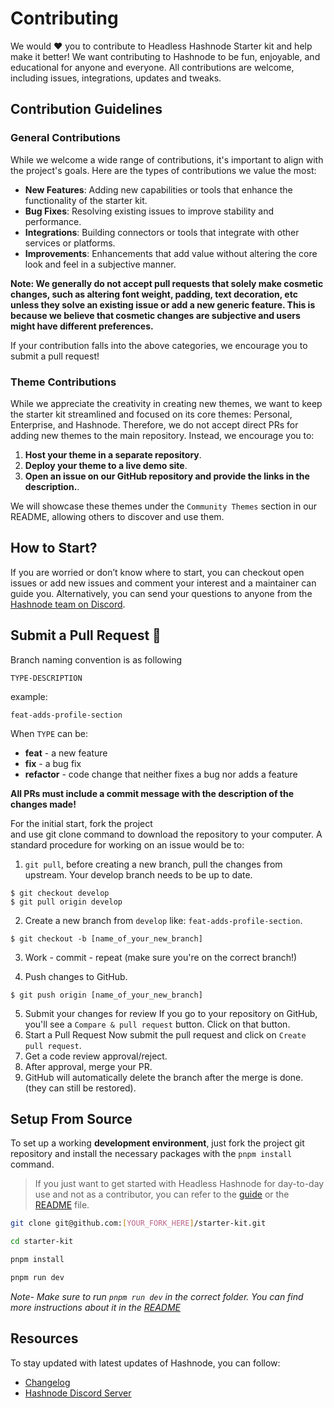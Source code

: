 # Contributing

We would ❤️ you to contribute to Headless Hashnode Starter kit and help make it better! We want contributing to Hashnode to be fun, enjoyable, and educational for anyone and everyone. All contributions are welcome, including issues, integrations, updates and tweaks.

## Contribution Guidelines

### General Contributions

While we welcome a wide range of contributions, it's important to align with the project's goals. Here are the types of contributions we value the most:

- **New Features**: Adding new capabilities or tools that enhance the functionality of the starter kit.
- **Bug Fixes**: Resolving existing issues to improve stability and performance.
- **Integrations**: Building connectors or tools that integrate with other services or platforms.
- **Improvements**: Enhancements that add value without altering the core look and feel in a subjective manner.

**Note: We generally do not accept pull requests that solely make cosmetic changes, such as altering font weight, padding, text decoration, etc unless they solve an existing issue or add a new generic feature. This is because we believe that cosmetic changes are subjective and users might have different preferences.**

If your contribution falls into the above categories, we encourage you to submit a pull request!

### Theme Contributions

While we appreciate the creativity in creating new themes, we want to keep the starter kit streamlined and focused on its core themes: Personal, Enterprise, and Hashnode. Therefore, we do not accept direct PRs for adding new themes to the main repository. Instead, we encourage you to:

1. **Host your theme in a separate repository**.
2. **Deploy your theme to a live demo site**.
3. **Open an issue on our GitHub repository and provide the links in the description.**.

We will showcase these themes under the `Community Themes` section in our README, allowing others to discover and use them.

## How to Start?

If you are worried or don’t know where to start, you can checkout open issues or add new issues and comment your interest and a maintainer can guide you. Alternatively, you can send your questions to anyone from the [Hashnode team on Discord](https://hshno.de/discord).

## Submit a Pull Request 🚀

Branch naming convention is as following

`TYPE-DESCRIPTION`

example:

```
feat-adds-profile-section
```

When `TYPE` can be:

- **feat** - a new feature
- **fix** - a bug fix
- **refactor** - code change that neither fixes a bug nor adds a feature

**All PRs must include a commit message with the description of the changes made!**

For the initial start, fork the project and use git clone command to download the repository to your computer. A standard procedure for working on an issue would be to:

1. `git pull`, before creating a new branch, pull the changes from upstream. Your develop branch needs to be up to date.

```
$ git checkout develop
$ git pull origin develop
```

2. Create a new branch from `develop` like: `feat-adds-profile-section`.<br/>

```
$ git checkout -b [name_of_your_new_branch]
```

3. Work - commit - repeat (make sure you're on the correct branch!)

4. Push changes to GitHub.

```
$ git push origin [name_of_your_new_branch]
```

5. Submit your changes for review
   If you go to your repository on GitHub, you'll see a `Compare & pull request` button. Click on that button.
6. Start a Pull Request
   Now submit the pull request and click on `Create pull request`.
7. Get a code review approval/reject.
8. After approval, merge your PR.
9. GitHub will automatically delete the branch after the merge is done. (they can still be restored).

## Setup From Source

To set up a working **development environment**, just fork the project git repository and install the necessary packages with the `pnpm install` command.

> If you just want to get started with Headless Hashnode for day-to-day use and not as a contributor, you can refer to the [guide](https://hashnode.com/headless) or the [README](README.md) file.

```bash
git clone git@github.com:[YOUR_FORK_HERE]/starter-kit.git

cd starter-kit

pnpm install

pnpm run dev
```

<em> Note- Make sure to run `pnpm run dev` in the correct folder. You can find more instructions about it in the [README](https://github.com/Hashnode/starter-kit/?tab=readme-ov-file#running-locally)</em>

## Resources

To stay updated with latest updates of Hashnode, you can follow:

- [Changelog](https://hashnode.com/changelog)
- [Hashnode Discord Server](https://hshno.de/discord)
